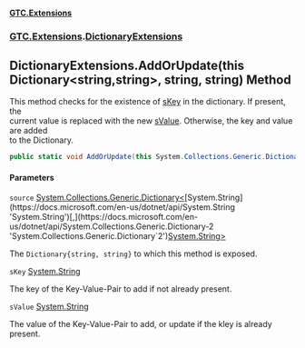 #### [GTC.Extensions](GTC.Extensions.md 'GTC.Extensions')
### [GTC.Extensions](GTC.Extensions.md#GTC.Extensions 'GTC.Extensions').[DictionaryExtensions](GTC.Extensions.md#GTC.Extensions.DictionaryExtensions 'GTC.Extensions.DictionaryExtensions')

## DictionaryExtensions.AddOrUpdate(this Dictionary<string,string>, string, string) Method

This method checks for the existence of [sKey](DictionaryExtensions.AddOrUpdate(thisDictionary_string,string_,string,string).md#GTC.Extensions.DictionaryExtensions.AddOrUpdate(thisSystem.Collections.Generic.Dictionary_string,string_,string,string).sKey 'GTC.Extensions.DictionaryExtensions.AddOrUpdate(this System.Collections.Generic.Dictionary<string,string>, string, string).sKey') in the dictionary. If present, the  
current value is replaced with the new [sValue](DictionaryExtensions.AddOrUpdate(thisDictionary_string,string_,string,string).md#GTC.Extensions.DictionaryExtensions.AddOrUpdate(thisSystem.Collections.Generic.Dictionary_string,string_,string,string).sValue 'GTC.Extensions.DictionaryExtensions.AddOrUpdate(this System.Collections.Generic.Dictionary<string,string>, string, string).sValue'). Otherwise, the key and value are added  
to the Dictionary.

```csharp
public static void AddOrUpdate(this System.Collections.Generic.Dictionary<string,string> source, string sKey, string sValue);
```
#### Parameters

<a name='GTC.Extensions.DictionaryExtensions.AddOrUpdate(thisSystem.Collections.Generic.Dictionary_string,string_,string,string).source'></a>

`source` [System.Collections.Generic.Dictionary&lt;](https://docs.microsoft.com/en-us/dotnet/api/System.Collections.Generic.Dictionary-2 'System.Collections.Generic.Dictionary`2')[System.String](https://docs.microsoft.com/en-us/dotnet/api/System.String 'System.String')[,](https://docs.microsoft.com/en-us/dotnet/api/System.Collections.Generic.Dictionary-2 'System.Collections.Generic.Dictionary`2')[System.String](https://docs.microsoft.com/en-us/dotnet/api/System.String 'System.String')[&gt;](https://docs.microsoft.com/en-us/dotnet/api/System.Collections.Generic.Dictionary-2 'System.Collections.Generic.Dictionary`2')

The `Dictionary{string, string}` to which this method is exposed.

<a name='GTC.Extensions.DictionaryExtensions.AddOrUpdate(thisSystem.Collections.Generic.Dictionary_string,string_,string,string).sKey'></a>

`sKey` [System.String](https://docs.microsoft.com/en-us/dotnet/api/System.String 'System.String')

The key of the Key-Value-Pair to add if not already present.

<a name='GTC.Extensions.DictionaryExtensions.AddOrUpdate(thisSystem.Collections.Generic.Dictionary_string,string_,string,string).sValue'></a>

`sValue` [System.String](https://docs.microsoft.com/en-us/dotnet/api/System.String 'System.String')

The value of the Key-Value-Pair to add, or update if the kley is already present.